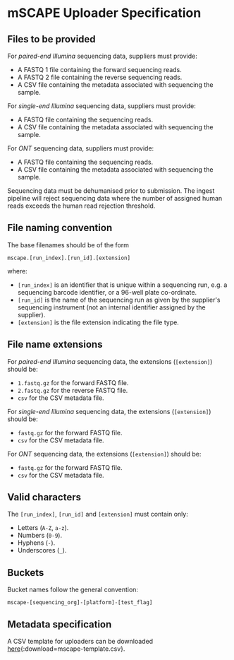 # mSCAPE Uploader Specification

## Files to be provided

For *paired-end Illumina* sequencing data, suppliers must provide:

* A FASTQ 1 file containing the forward sequencing reads.
* A FASTQ 2 file containing the reverse sequencing reads.
* A CSV file containing the metadata associated with sequencing the sample.

For *single-end Illumina* sequencing data, suppliers must provide:

* A FASTQ file containing the sequencing reads.
* A CSV file containing the metadata associated with sequencing the sample.

For *ONT* sequencing data, suppliers must provide:

* A FASTQ file containing the sequencing reads.
* A CSV file containing the metadata associated with sequencing the sample.

Sequencing data must be dehumanised prior to submission. The ingest pipeline 
will reject sequencing data where the number of assigned human reads exceeds the
human read rejection threshold.

## File naming convention

The base filenames should be of the form

```
mscape.[run_index].[run_id].[extension]
```

where:

* `[run_index]` is an identifier that is unique within a sequencing run, e.g. a sequencing barcode identifier, or a 96-well plate co-ordinate.
* `[run_id]` is the name of the sequencing run as given by the supplier's sequencing instrument (not an internal identifier assigned by the supplier).
* `[extension]` is the file extension indicating the file type.

## File name extensions

For *paired-end Illumina* sequencing data, the extensions (`[extension]`) should be:

* `1.fastq.gz` for the forward FASTQ file.
* `2.fastq.gz` for the reverse FASTQ file.
* `csv` for the CSV metadata file.

For *single-end Illumina* sequencing data, the extensions (`[extension]`) should be:

* `fastq.gz` for the forward FASTQ file.
* `csv` for the CSV metadata file.

For *ONT* sequencing data, the extensions (`[extension]`) should be:

* `fastq.gz` for the forward FASTQ file.
* `csv` for the CSV metadata file.

## Valid characters

The `[run_index]`, `[run_id]` and `[extension]` must contain only:

* Letters (`A-Z`, `a-z`).
* Numbers (`0-9`).
* Hyphens (`-`).
* Underscores (`_`).

## Buckets

Bucket names follow the general convention:

```
mscape-[sequencing_org]-[platform]-[test_flag]
```

## Metadata specification

A CSV template for uploaders can be downloaded [here](mscape-template.csv){:download=mscape-template.csv}.
